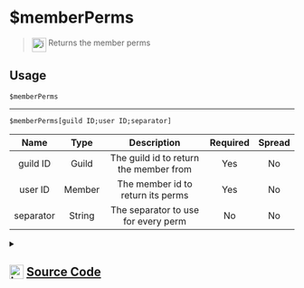 # $memberPerms
> <img align="top" src="https://upload.wikimedia.org/wikipedia/commons/thumb/e/e4/Infobox_info_icon.svg/160px-Infobox_info_icon.svg.png?20150409153300" alt="image" width="25" height="auto"> Returns the member perms
## Usage
```
$memberPerms
```
---
```
$memberPerms[guild ID;user ID;separator]
```
| Name | Type | Description | Required | Spread
| :---: | :---: | :---: | :---: | :---: |
guild ID | Guild | The guild id to return the member from | Yes | No
user ID | Member | The member id to return its perms | Yes | No
separator | String | The separator to use for every perm | No | No
<details>
<summary>
    
## <img align="top" src="https://cdn4.iconfinder.com/data/icons/iconsimple-logotypes/512/github-512.png" alt="image" width="25" height="auto">  [Source Code](https://github.com/tryforge/ForgeScript-V2/blob/main/src/native/memberPerms.ts)
    
</summary>
    
```ts
import { ArgType, NativeFunction, Return } from "../structures"

export default new NativeFunction({
    name: "$memberPerms",
    version: "1.0.0",
    description: "Returns the member perms",
    brackets: false,
    unwrap: true,
    args: [
        {
            name: "guild ID",
            description: "The guild id to return the member from",
            rest: false,
            type: ArgType.Guild,
            required: true,
        },
        {
            name: "user ID",
            description: "The member id to return its perms",
            rest: false,
            type: ArgType.Member,
            pointer: 0,
            required: true,
        },
        {
            name: "separator",
            description: "The separator to use for every perm",
            type: ArgType.String,
            required: false,
            rest: false,
        },
    ],
    execute(ctx, [guild, member, sep]) {
        return Return.success((member ?? ctx.member)?.permissions.toArray().join(sep || ", "))
    },
})

```
    
</details>